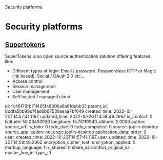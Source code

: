 Security platforms

# Security platforms

## [**Supertokens**](https://supertokens.com/)
SuperTokens is an open source authentication solution offering features like:
- Different types of login: Email / password, Passwordless (OTP or Magic link based), Social / OAuth 2.0 etc...
- Access control
- Session management
- User management
- Self hosted / managed cloud

id: fc49176fb71f405fa8300e8a8fdebb33
parent_id: 8cdfa5bb99df4ad6b67539aeaa7bf049
created_time: 2022-10-20T14:57:41.119Z
updated_time: 2022-10-20T14:58:49.296Z
is_conflict: 0
latitude: 50.03430920
longitude: 15.78119940
altitude: 0.0000
author: 
source_url: 
is_todo: 0
todo_due: 0
todo_completed: 0
source: joplin-desktop
source_application: net.cozic.joplin-desktop
application_data: 
order: 0
user_created_time: 2022-10-20T14:57:41.119Z
user_updated_time: 2022-10-20T14:58:49.296Z
encryption_cipher_text: 
encryption_applied: 0
markup_language: 1
is_shared: 0
share_id: 
conflict_original_id: 
master_key_id: 
type_: 1